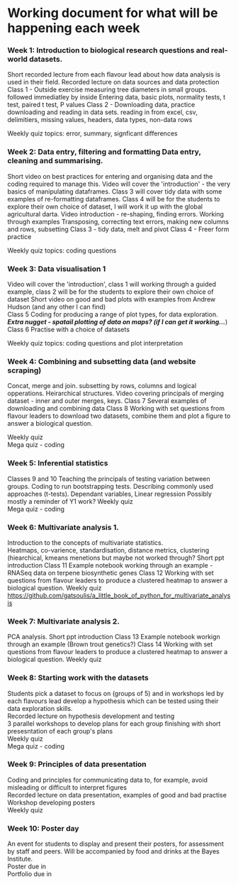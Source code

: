 # Working document for what will be happening each week  


### Week 1: Introduction to biological research questions and real-world datasets.  
Short recorded lecture from each flavour lead about how data analysis is used in their field.
Recorded lecture on data sources and data protection
Class 1 - Outside exercise measuring tree diameters in small groups.  followed immediatley by inside 
    Entering data, basic plots, normality tests, t test, paired t test, P values
Class 2 - Downloading data, practice downloading and reading in data sets.
    reading in from excel, csv, delimitiers, missing values, headers, data types, non-data rows

Weekly quiz  topics: error, summary, signficant differences 

### Week 2: Data entry, filtering and formatting Data entry, cleaning and summarising.  
Short video on best practices for entering and organising data and the coding required to manage this.
Video will cover the 'introduction' - the very basics of manipulating dataframes. Class 3 will cover tidy data with some examples of re-formatting dataframes. Class 4 will be for the students to explore their own choice of dataset, I will work it up with the global agricultural darta.
Video introduction - re-shaping, finding errors.  Working through examples
    Transposing, correcting text errors, making new columns and rows, subsetting
Class 3 - tidy data, melt and pivot
Class 4 - Freer form practice

Weekly quiz topics: coding questions

### Week 3: Data visualisation 1  
Video will cover the 'introduction', class 1 will working through a guided example, class 2 will be for the students to explore their own choice of dataset
Short video on good and bad plots with examples from Andrew Hudson (and any other I can find)  
Class 5 Coding for producing a range of plot types, for data exploration.  ***Extra nugget - spatail plotting of data on maps? (if I can get it working...***)
Class 6 Practise with a choice of datasets

Weekly quiz topics: coding questions and plot interpretation

### Week 4: Combining and subsetting data (and website scraping)
Concat, merge and join.  subsetting by rows, columns and logical opperations.  Heirarchical structures.
Video covering principals of merging dataset - inner and outer merges, keys.
Class 7 Several examples of downloading and combining data
Class 8 Working with set questions from flavour leaders to download two datasets, combine them and plot a figure to answer a biological question.

Weekly quiz  
Mega quiz - coding  

### Week 5: Inferential statistics   
Classes 9 and 10 Teaching the principals of testing variation between groups.  Coding to run bootstrapping tests. Describing commonly used approaches (t-tests).  Dependant variables, Linear regression
Possibly mostly a reminder of Y1 work?
Weekly quiz  
Mega quiz - coding  

### Week 6: Multivariate analysis 1.  
Introduction to the concepts of multivariate statistics.  
Heatmaps, co-varience, standardisation, distance metrics, clustering (hiearchical, kmeans menetions but maybe not worked through?
Short ppt introduction
Class 11 Example notebook working through an example - RNASeq data on terpene biosynthetic genes
Class 12 Working with set questions from flavour leaders to produce a clustered heatmap to answer a biological question.
Weekly quiz  
https://github.com/gatsoulis/a_little_book_of_python_for_multivariate_analysis

### Week 7: Multivariate analysis 2.  
PCA analysis.  Short ppt introduction
Class 13 Example notebook workign through an example (Brown trout genetics?)
Class 14 Working with set questions from flavour leaders to produce a clustered heatmap to answer a biological question.
Weekly quiz  

### Week 8: Starting work with the datasets  
Students pick a dataset to focus on (groups of 5) and in workshops led by each flavours lead develop a hypothesis which can be tested using their data exploration skills.  
Recorded lecture on hypothesis development and testing  
3 parallel workshops to develop plans for each group finishing with short presesntation  of each group's plans  
Weekly quiz  
Mega quiz - coding  

### Week 9: Principles of data presentation  
Coding and principles for communicating data to, for example, avoid misleading or difficult to interpret figures  
Recorded lecture on data presentation, examples of good and bad practise
Workshop developing posters  
Weekly quiz  

### Week 10: Poster day  
An event for students to display and present their posters, for assessment by staff and peers.  Will be accompanied by food and drinks at the Bayes Institute.  
Poster due in  
Portfolio due in  
